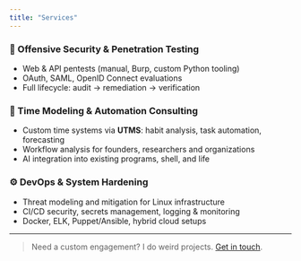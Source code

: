 ```yaml
---
title: "Services"
---
```


### 🔐 Offensive Security & Penetration Testing

- Web & API pentests (manual, Burp, custom Python tooling)
- OAuth, SAML, OpenID Connect evaluations
- Full lifecycle: audit → remediation → verification

### 🧠 Time Modeling & Automation Consulting

- Custom time systems via **UTMS**: habit analysis, task automation, forecasting
- Workflow analysis for founders, researchers and organizations
- AI integration into existing programs, shell, and life

### ⚙️ DevOps & System Hardening

- Threat modeling and mitigation for Linux infrastructure
- CI/CD security, secrets management, logging & monitoring
- Docker, ELK, Puppet/Ansible, hybrid cloud setups

---

> Need a custom engagement? I do weird projects. [Get in touch](/contact).
